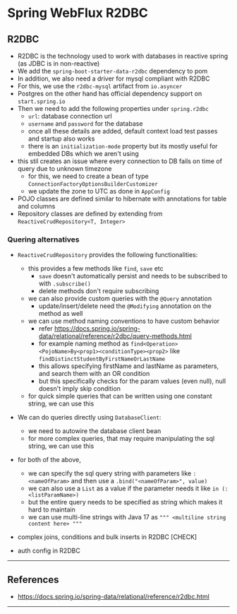 # Spring WebFlux R2DBC

## R2DBC

- R2DBC is the technology used to work with databases in reactive spring (as JDBC is in non-reactive)
- We add the `spring-boot-starter-data-r2dbc` dependency to pom
- In addition, we also need a driver for mysql compliant with R2DBC
- For this, we use the `r2dbc-mysql` artifact from `io.asyncer`
- Postgres on the other hand has official dependency support on `start.spring.io`
- Then we need to add the following properties under `spring.r2dbc`
  - `url`: database connection url
  - `username` and `password` for the database
  - once all these details are added, default context load test passes and startup also works
  - there is an `initialization-mode` property but its mostly useful for embedded DBs which we aren't using
- this stil creates an issue where every connection to DB fails on time of query due to unknown timezone
  - for this, we need to create a bean of type `ConnectionFactoryOptionsBuilderCustomizer`
  - we update the zone to UTC as done in `AppConfig`
- POJO classes are defined similar to hibernate with annotations for table and columns
- Repository classes are defined by extending from `ReactiveCrudRepository<T, Integer>`

### Quering alternatives

- `ReactiveCrudRepository` provides the following functionalities:
  - this provides a few methods like `find`, `save` etc
    - `save` doesn't automatically persist and needs to be subscribed to with `.subscribe()`
    - delete methods don't require subscribing
  - we can also provide custom queries with the `@Query` annotation
    - update/insert/delete need the `@Modifying` annotation on the method as well
  - we can use method naming conventions to have custom behavior
    - refer https://docs.spring.io/spring-data/relational/reference/r2dbc/query-methods.html
    - for example naming method as `find<Operation><PojoName>By<prop1><conditionType><prop2>` like `findDistinctStudentByFirstNameOrLastName`
    - this allows specifying firstName and lastName as parameters, and search them with an OR condition
    - but this specifically checks for the param values (even null), null doesn't imply skip condition
  - for quick simple queries that can be written using one constant string, we can use this
- We can do queries directly using `DatabaseClient`:
  - we need to autowire the database client bean
  - for more complex queries, that may require manipulating the sql string, we can use this
- for both of the above, 
  - we can specify the sql query string with parameters like `:<nameOfParam>` and then use a `.bind("<nameOfParam>", value)`
  - we can also use a `List` as a value if the parameter needs it like `in (:<listParamName>)`
  - but the entire query needs to be specified as string which makes it hard to maintain
  - we can use multi-line strings with Java 17 as `""" <multiline string content here> """`

- complex joins, conditions and bulk inserts in R2DBC [CHECK]
- auth config in R2DBC

---

## References

- https://docs.spring.io/spring-data/relational/reference/r2dbc.html

---
